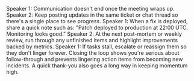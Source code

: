 Speaker 1: Communication doesn't end once the meeting wraps up.
Speaker 2: Keep posting updates in the same ticket or chat thread so there's a single place to see progress.
Speaker 1: When a fix is deployed, share a quick note such as: "Patch deployed to production at 22:00 UTC. Monitoring looks good."
Speaker 2: At the next post-mortem or weekly review, run through any unfinished items and highlight improvements backed by metrics.
Speaker 1: If tasks stall, escalate or reassign them so they don't linger forever. Closing the loop shows you're serious about follow-through and prevents lingering action items from becoming new incidents. A quick thank-you also goes a long way in keeping momentum high.
